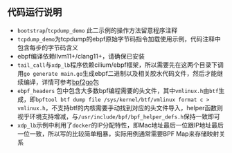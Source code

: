 ## 代码运行说明

- `bootstrap`/`tcpdump_demo` 此二示例的操作方法留意程序注释
- `tcpdump_demo`为tcpdump的ebpf原始字节码指令加载使用示例，代码注释中包含每步的字节码含义
- ebpf编译依赖llvm11+/clang11+，请确保已安装
- `tail_call`与`xdp_lb`程序依赖cilium/ebpf框架，所以需要先在这两个目录下调用`go generate main.go`生成ebpf二进制以及相关胶水代码文件，然后才能继续编译，详情可参考[bpf2go](https://github.com/cilium/ebpf/tree/main/cmd/bpf2go)包
- `ebpf_headers` 包中包含大多数bpf编程需要的头文件，其中`vmlinux.h`由`btf`生成，即`bpftool btf dump file /sys/kernel/btf/vmlinux format c > vmlinux.h`，不支持btf的内核需要手动找到对应的头文件导入，helper函数则视乎环境支持增减，与`/usr/include/bpf/bpf_helper_defs.h`保持一致即可
- `xdp_lb`示例中利用了`docker`的IP分配特性，即Mac地址最后一位跟IP地址最后一位一致，所以写的比较简单粗暴，实际用例通常需要BPF Map来存储映射关系